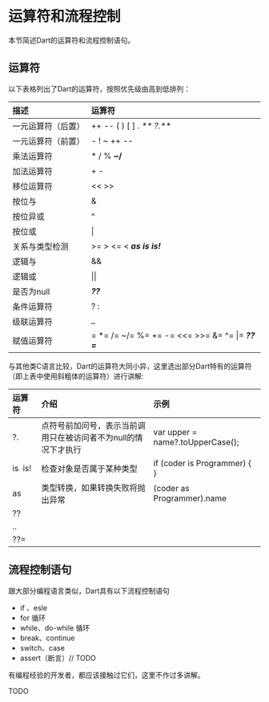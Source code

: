 # 运算符和流程控制

本节简述Dart的运算符和流程控制语句。

## 运算符

以下表格列出了Dart的运算符，按照优先级由高到低排列：

| 描述 | 运算符 |
| :--- | :--- |
| 一元运算符（后置） | ++   --   \( \)   \[ \]   .   _** ?.**_ |
| 一元运算符（前置） | -   !   ~   ++   -- |
| 乘法运算符 | \*   /   %   **__~/__** |
| 加法运算符 | +   - |
| 移位运算符 | &lt;&lt;   &gt;&gt; |
| 按位与 | & |
| 按位异或 | ^ |
| 按位或 | \| |
| 关系与类型检测 | &gt;=   &gt;   &lt;=   &lt;   _**as   is   is!**_ |
| 逻辑与 | && |
| 逻辑或 | \|\| |
| 是否为null | _**??**_ |
| 条件运算符 | ? : |
| 级联运算符 | _**..**_ |
| 赋值运算符 | = \*= /= ~/= %= += -= &lt;&lt;= &gt;&gt;= &= ^= \|= _**??=**_ |

与其他类C语言比较，Dart的运算符大同小异，这里选出部分Dart特有的运算符（即上表中使用斜粗体的运算符）进行讲解:

| 运算符 | 介绍 | 示例 |
| :--- | :--- | :--- |
| ?. | 点符号前加问号，表示当前调用只在被访问者不为null的情况下才执行 | var upper = name?.toUpperCase();|
| is&nbsp;&nbsp;is! | 检查对象是否属于某种类型 | if (coder is Programmer) { } |
| as | 类型转换，如果转换失败将抛出异常 | (coder as Programmer).name |
| ?? |  |  |
| .. |  |  |
| ??= |  |  |



## 流程控制语句

跟大部分编程语言类似，Dart具有以下流程控制语句

* if 、esle
* for 循环
* while、do-while 循环
* break、continue
* switch、case
* assert（断言）// TODO

有编程经验的开发者，都应该接触过它们，这里不作过多讲解。

TODO


